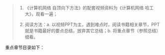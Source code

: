 > 1. 《计算机网络 自顶向下方法》的配套视频资料为《计算机网络 哈工大》，观看一遍；
>
> 2. 阅读方法：a. 以视频PPT为主，遇到难点时，阅读书籍相关章节，PPT就是书籍最好的要点总结，放弃其它总结；b. 将重点章节（参照总结）细看。

重点章节目录如下：